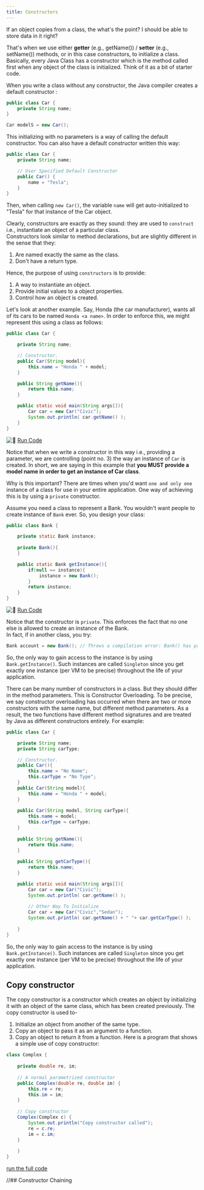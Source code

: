 ```yaml
---
title: Constructors
---
```


If an object copies from a class, the what's the point? I should be able to store data in it right?

That's when we use either **getter** (e.g., getName()) / **setter** (e.g., setName()) methods, or in this case constructors, to initialize a class. Basically, every Java Class has a constructor which is the method called first when any object of the class is initialized. Think of it as a bit of starter code.

When you write a class without any constructor, the Java compiler creates a default constructor :

```java
public class Car {
    private String name;
}

Car modelS = new Car();
```

This initializing with no parameters is a way of calling the default constructor. You can also have a default constructor written this way:

```java
public class Car {
    private String name;

    // User Specified Default Constructor
    public Car() {
        name = "Tesla";
    }
}
```

Then, when calling `new Car()`, the variable `name` will get auto-initialized to "Tesla" for that instance of the Car object.

Clearly, constructors are exactly as they sound: they are used to `construct` i.e., instantiate an object of a particular class.  
Constructors look similar to method declarations, but are slightly different in the sense that they:

1.  Are named exactly the same as the class.
2.  Don't have a return type.

Hence, the purpose of using `constructors` is to provide:

1.  A way to instantiate an object.
2.  Provide initial values to a object properties.
3.  Control how an object is created.

Let's look at another example. Say, Honda (the car manufacturer), wants all of its cars to be named `Honda <a name>`. In order to enforce this, we might represent this using a class as follows:

```java
public class Car {

    private String name;

    // Constructor.
    public Car(String model){
        this.name = "Honda " + model;
    }

    public String getName(){
        return this.name;
    }

    public static void main(String args[]){
        Car car = new Car("Civic");
        System.out.println( car.getName() );
    }
}
```

![:rocket:](//forum.freecodecamp.com/images/emoji/emoji_one/rocket.png?v=2 ":rocket:") <a href='https://repl.it/CTJ4/1' target='_blank' rel='nofollow'>Run Code</a>

Notice that when we write a constructor in this way i.e., providing a parameter, we are controlling (point no. 3) the way an instance of `Car` is created. In short, we are saying in this example that **you MUST provide a model name in order to get an instance of Car class**.

Why is this important? There are times when you'd want `one and only one` instance of a class for use in your entire application. One way of achieving this is by using a `private` constructor.

Assume you need a class to represent a Bank. You wouldn't want people to create instance of `Bank` ever. So, you design your class:

```java
public class Bank {

    private static Bank instance;
    
    private Bank(){
    }

    public static Bank getInstance(){
        if(null == instance){
            instance = new Bank();
        }
        return instance;
    }
}
```

![:rocket:](//forum.freecodecamp.com/images/emoji/emoji_one/rocket.png?v=2 ":rocket:") <a href='https://repl.it/CTJz/0' target='_blank' rel='nofollow'>Run Code</a>

Notice that the constructor is `private`. This enforces the fact that no one else is allowed to create an instance of the Bank.  
In fact, if in another class, you try:

```java
Bank account = new Bank(); // Throws a compilation error: Bank() has private access in Bank.
```

So, the only way to gain access to the instance is by using `Bank.getInstance()`. Such instances are called `Singleton` since you get exactly one instance (per VM to be precise) throughout the life of your application.

There can be many number of constructors in a class. But they should differ in the method parameters. This is Constructor Overloading. To be precise, we say constructor overloading has occurred when there are two or more constructors with the same name, but different method parameters. As a result, the two functions have different method signatures and are treated by Java as different constructors entirely. For example:

```java
public class Car {

    private String name;
    private String carType;

    // Constructor.
    public Car(){
        this.name = "No Name";
        this.carType = "No Type";
    }
    public Car(String model){
        this.name = "Honda " + model;
    }
    
    public Car(String model, String carType){
        this.name = model;
        this.carType = carType;
    }
    
    public String getName(){
        return this.name;
    }
    
    public String getCarType(){
        return this.name;
    }

    public static void main(String args[]){
        Car car = new Car("Civic");
        System.out.println( car.getName() );
        
        // Other Way To Initialize
        Car car = new Car("Civic","Sedan");
        System.out.println( car.getName() + " "+ car.getCarType() );
        
    }
}

```

So, the only way to gain access to the instance is by using `Bank.getInstance()`. Such instances are called `Singleton` since you get exactly one instance (per VM to be precise) throughout the life of your application.

## Copy constructor
The copy constructor is a constructor which creates an object by initializing it with an object of the same class, which has been created previously. The copy constructor is used to-
1. Initialize an object from another of the same type.
2. Copy an object to pass it as an argument to a function.
3. Copy an object to return it from a function.
Here is a program that shows a simple use of copy constructor:
```Java
class Complex {
 
    private double re, im;
     
    // A normal parametrized constructor 
    public Complex(double re, double im) {
        this.re = re;
        this.im = im;
    }
     
    // Copy constructor
    Complex(Complex c) {
        System.out.println("Copy constructor called");
        re = c.re;
        im = c.im;
    }
      
    }
}
```
[run the full code](https://repl.it/MwnJ)


//## Constructor Chaining
